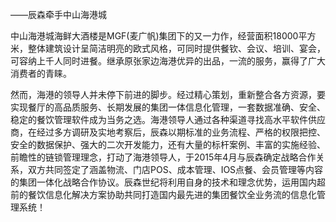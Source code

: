 ――辰森牵手中山海港城

中山海港城海鲜大酒楼是MGF(麦广帆)集团下的又一力作，经营面积18000平方米，整体建筑设计呈简洁明亮的欧式风格，可同时提供餐钦、会议、培训、宴会，可容纳上千人同时进餐。继承原张家边海港优异的出品，一流的服务，赢得了广大消费者的青睐。

然而，海港的领导人并未停下前进的脚步。经过精心策划，重新整合各方资源，要实现餐厅的高品质服务、长期发展的集团一体信息化管理，一套数据准确、安全、稳定的餐饮管理软件成为当务之选。海港领导人通过各种渠道寻找高水平软件供应商，在经过多方调研及实地考察后，辰森以期标准的业务流程、严格的权限把控、安全的数据保护、强大的二次开发能力，还有大量的标杆案例、丰富的实施经验、前瞻性的链锁管理理念，打动了海港领导人，于2015年4月与辰森确定战略合作关系，双方共同签定了涵盖物流、门店POS、成本管理、IOS点餐、会员管理等内容的集团一体化战略合作协议。辰森世纪将利用自身的技术和理念优势，运用国内超前的餐饮信息化解决方案协助共同打造国内最先进的集团餐饮全业务流的信息化管理系统！

